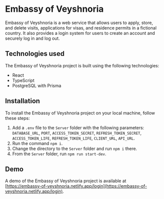 # Embassy of Veyshnoria

Embassy of Veyshnoria is a web service that allows users to apply, store, and delete visits, applications for visas, and residence permits in a fictional country. It also provides a login system for users to create an account and securely log in and log out.

## Technologies used

The Embassy of Veyshnoria project is built using the following technologies:

- React
- TypeScript
- PostgreSQL with Prisma

## Installation

To install the Embassy of Veyshnoria project on your local machine, follow these steps:

1. Add a `.env` file to the `Server` folder with the following parameters: `DATABASE_URL`, `PORT`, `ACCESS_TOKEN_SECRET`, `REFRESH_TOKEN_SECRET`, `ACCESS_TOKEN_LIFE`, `REFRESH_TOKEN_LIFE`, `CLIENT_URL`, `API_URL`.
2. Run the command `npm i`.
3. Change the directory to the `Server` folder and run `npm i` there.
4. From the `Server` folder, run `npm run start-dev`.

## Demo

A demo of the Embassy of Veyshnoria project is available at [https://embassy-of-veyshnoria.netlify.app/login](https://embassy-of-veyshnoria.netlify.app/login). 
